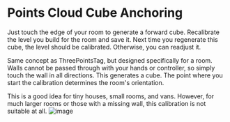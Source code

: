 # Points Cloud Cube Anchoring

Just touch the edge of your room to generate a forward cube. Recalibrate the level you build for the room and save it. Next time you regenerate this cube, the level should be calibrated. Otherwise, you can readjust it.


Same concept as ThreePointsTag, but designed specifically for a room.
Walls cannot be passed through with your hands or controller, so simply touch the wall in all directions. This generates a cube. The point where you start the calibration determines the room's orientation.

This is a good idea for tiny houses, small rooms, and vans. However, for much larger rooms or those with a missing wall, this calibration is not suitable at all.
![image](https://github.com/user-attachments/assets/1996ea9f-6421-4e32-85a9-3b9d043c34a0)
